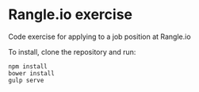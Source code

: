# Rangle.io exercise

Code exercise for applying to a job position at Rangle.io

To install, clone the repository and run:
```
npm install
bower install
gulp serve
```